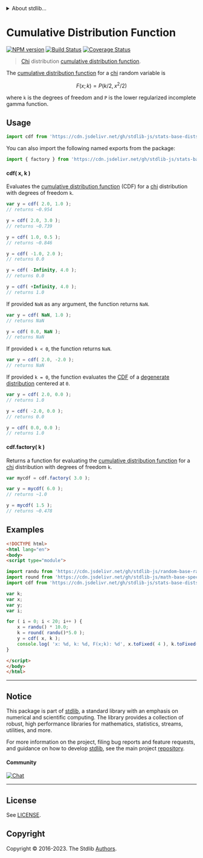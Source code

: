 <!--

@license Apache-2.0

Copyright (c) 2018 The Stdlib Authors.

Licensed under the Apache License, Version 2.0 (the "License");
you may not use this file except in compliance with the License.
You may obtain a copy of the License at

   http://www.apache.org/licenses/LICENSE-2.0

Unless required by applicable law or agreed to in writing, software
distributed under the License is distributed on an "AS IS" BASIS,
WITHOUT WARRANTIES OR CONDITIONS OF ANY KIND, either express or implied.
See the License for the specific language governing permissions and
limitations under the License.

-->


<details>
  <summary>
    About stdlib...
  </summary>
  <p>We believe in a future in which the web is a preferred environment for numerical computation. To help realize this future, we've built stdlib. stdlib is a standard library, with an emphasis on numerical and scientific computation, written in JavaScript (and C) for execution in browsers and in Node.js.</p>
  <p>The library is fully decomposable, being architected in such a way that you can swap out and mix and match APIs and functionality to cater to your exact preferences and use cases.</p>
  <p>When you use stdlib, you can be absolutely certain that you are using the most thorough, rigorous, well-written, studied, documented, tested, measured, and high-quality code out there.</p>
  <p>To join us in bringing numerical computing to the web, get started by checking us out on <a href="https://github.com/stdlib-js/stdlib">GitHub</a>, and please consider <a href="https://opencollective.com/stdlib">financially supporting stdlib</a>. We greatly appreciate your continued support!</p>
</details>

# Cumulative Distribution Function

[![NPM version][npm-image]][npm-url] [![Build Status][test-image]][test-url] [![Coverage Status][coverage-image]][coverage-url] <!-- [![dependencies][dependencies-image]][dependencies-url] -->

> [Chi][chi-distribution] distribution [cumulative distribution function][cdf].

<section class="intro">

The [cumulative distribution function][cdf] for a [chi][chi-distribution] random variable is

<!-- <equation class="equation" label="eq:chi_chi_cdf" align="center" raw="F(x;\,k) = P\left(k/2,x^{2}/2\right)" alt="Cumulative distribution function for a chi distribution."> -->

```math
F(x;\,k) = P\left(k/2,x^{2}/2\right)
```

<!-- <div class="equation" align="center" data-raw-text="F(x;\,k) = P\left(k/2,x^{2}/2\right)" data-equation="eq:chi_chi_cdf">
    <img src="https://cdn.jsdelivr.net/gh/stdlib-js/stdlib@591cf9d5c3a0cd3c1ceec961e5c49d73a68374cb/lib/node_modules/@stdlib/stats/base/dists/chi/cdf/docs/img/equation_chi_chi_cdf.svg" alt="Cumulative distribution function for a chi distribution.">
    <br>
</div> -->

<!-- </equation> -->

where `k` is the degrees of freedom and `P` is the lower regularized incomplete gamma function.

</section>

<!-- /.intro -->



<section class="usage">

## Usage

```javascript
import cdf from 'https://cdn.jsdelivr.net/gh/stdlib-js/stats-base-dists-chi-cdf@esm/index.mjs';
```

You can also import the following named exports from the package:

```javascript
import { factory } from 'https://cdn.jsdelivr.net/gh/stdlib-js/stats-base-dists-chi-cdf@esm/index.mjs';
```

#### cdf( x, k )

Evaluates the [cumulative distribution function][cdf] (CDF) for a [chi][chi-distribution] distribution with degrees of freedom `k`.

```javascript
var y = cdf( 2.0, 1.0 );
// returns ~0.954

y = cdf( 2.0, 3.0 );
// returns ~0.739

y = cdf( 1.0, 0.5 );
// returns ~0.846

y = cdf( -1.0, 2.0 );
// returns 0.0

y = cdf( -Infinity, 4.0 );
// returns 0.0

y = cdf( +Infinity, 4.0 );
// returns 1.0
```

If provided `NaN` as any argument, the function returns `NaN`.

```javascript
var y = cdf( NaN, 1.0 );
// returns NaN

y = cdf( 0.0, NaN );
// returns NaN
```

If provided `k < 0`, the function returns `NaN`.

```javascript
var y = cdf( 2.0, -2.0 );
// returns NaN
```

If provided `k = 0`, the function evaluates the [CDF][cdf] of a [degenerate distribution][degenerate-distribution] centered at `0`.

```javascript
var y = cdf( 2.0, 0.0 );
// returns 1.0

y = cdf( -2.0, 0.0 );
// returns 0.0

y = cdf( 0.0, 0.0 );
// returns 1.0
```

#### cdf.factory( k )

Returns a function for evaluating the [cumulative distribution function][cdf] for a [chi][chi-distribution] distribution with degrees of freedom `k`.

```javascript
var mycdf = cdf.factory( 3.0 );

var y = mycdf( 6.0 );
// returns ~1.0

y = mycdf( 1.5 );
// returns ~0.478
```

</section>

<!-- /.usage -->

<section class="examples">

## Examples

<!-- eslint no-undef: "error" -->

```html
<!DOCTYPE html>
<html lang="en">
<body>
<script type="module">

import randu from 'https://cdn.jsdelivr.net/gh/stdlib-js/random-base-randu@esm/index.mjs';
import round from 'https://cdn.jsdelivr.net/gh/stdlib-js/math-base-special-round@esm/index.mjs';
import cdf from 'https://cdn.jsdelivr.net/gh/stdlib-js/stats-base-dists-chi-cdf@esm/index.mjs';

var k;
var x;
var y;
var i;

for ( i = 0; i < 20; i++ ) {
    x = randu() * 10.0;
    k = round( randu()*5.0 );
    y = cdf( x, k );
    console.log( 'x: %d, k: %d, F(x;k): %d', x.toFixed( 4 ), k.toFixed( 4 ), y.toFixed( 4 ) );
}

</script>
</body>
</html>
```

</section>

<!-- /.examples -->

<!-- Section for related `stdlib` packages. Do not manually edit this section, as it is automatically populated. -->

<section class="related">

</section>

<!-- /.related -->

<!-- Section for all links. Make sure to keep an empty line after the `section` element and another before the `/section` close. -->


<section class="main-repo" >

* * *

## Notice

This package is part of [stdlib][stdlib], a standard library with an emphasis on numerical and scientific computing. The library provides a collection of robust, high performance libraries for mathematics, statistics, streams, utilities, and more.

For more information on the project, filing bug reports and feature requests, and guidance on how to develop [stdlib][stdlib], see the main project [repository][stdlib].

#### Community

[![Chat][chat-image]][chat-url]

---

## License

See [LICENSE][stdlib-license].


## Copyright

Copyright &copy; 2016-2023. The Stdlib [Authors][stdlib-authors].

</section>

<!-- /.stdlib -->

<!-- Section for all links. Make sure to keep an empty line after the `section` element and another before the `/section` close. -->

<section class="links">

[npm-image]: http://img.shields.io/npm/v/@stdlib/stats-base-dists-chi-cdf.svg
[npm-url]: https://npmjs.org/package/@stdlib/stats-base-dists-chi-cdf

[test-image]: https://github.com/stdlib-js/stats-base-dists-chi-cdf/actions/workflows/test.yml/badge.svg?branch=v0.1.0
[test-url]: https://github.com/stdlib-js/stats-base-dists-chi-cdf/actions/workflows/test.yml?query=branch:v0.1.0

[coverage-image]: https://img.shields.io/codecov/c/github/stdlib-js/stats-base-dists-chi-cdf/main.svg
[coverage-url]: https://codecov.io/github/stdlib-js/stats-base-dists-chi-cdf?branch=main

<!--

[dependencies-image]: https://img.shields.io/david/stdlib-js/stats-base-dists-chi-cdf.svg
[dependencies-url]: https://david-dm.org/stdlib-js/stats-base-dists-chi-cdf/main

-->

[chat-image]: https://img.shields.io/gitter/room/stdlib-js/stdlib.svg
[chat-url]: https://app.gitter.im/#/room/#stdlib-js_stdlib:gitter.im

[stdlib]: https://github.com/stdlib-js/stdlib

[stdlib-authors]: https://github.com/stdlib-js/stdlib/graphs/contributors

[umd]: https://github.com/umdjs/umd
[es-module]: https://developer.mozilla.org/en-US/docs/Web/JavaScript/Guide/Modules

[deno-url]: https://github.com/stdlib-js/stats-base-dists-chi-cdf/tree/deno
[umd-url]: https://github.com/stdlib-js/stats-base-dists-chi-cdf/tree/umd
[esm-url]: https://github.com/stdlib-js/stats-base-dists-chi-cdf/tree/esm
[branches-url]: https://github.com/stdlib-js/stats-base-dists-chi-cdf/blob/main/branches.md

[stdlib-license]: https://raw.githubusercontent.com/stdlib-js/stats-base-dists-chi-cdf/main/LICENSE

[cdf]: https://en.wikipedia.org/wiki/Cumulative_distribution_function

[chi-distribution]: https://en.wikipedia.org/wiki/Chi_distribution

[degenerate-distribution]: https://en.wikipedia.org/wiki/Degenerate_distribution

</section>

<!-- /.links -->
